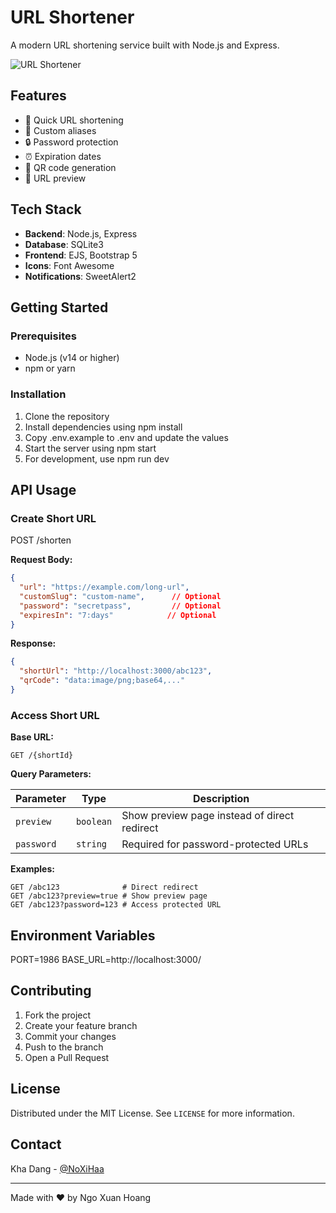 # URL Shortener

A modern URL shortening service built with Node.js and Express.

![URL Shortener](https://i.ibb.co/ZKvJqzL/favicon-2.png)

## Features

- 🔗 Quick URL shortening
- 🎯 Custom aliases
- 🔒 Password protection
- ⏰ Expiration dates
- 📱 QR code generation
- 👀 URL preview

## Tech Stack

- **Backend**: Node.js, Express
- **Database**: SQLite3
- **Frontend**: EJS, Bootstrap 5
- **Icons**: Font Awesome
- **Notifications**: SweetAlert2

## Getting Started

### Prerequisites

- Node.js (v14 or higher)
- npm or yarn

### Installation

1. Clone the repository
2. Install dependencies using npm install
3. Copy .env.example to .env and update the values
4. Start the server using npm start
5. For development, use npm run dev

## API Usage

### Create Short URL

POST /shorten

**Request Body:**
```json
{
  "url": "https://example.com/long-url",
  "customSlug": "custom-name",      // Optional
  "password": "secretpass",         // Optional
  "expiresIn": "7:days"            // Optional
}
```

**Response:**
```json
{
  "shortUrl": "http://localhost:3000/abc123",
  "qrCode": "data:image/png;base64,..."
}
```

### Access Short URL

**Base URL:**
```
GET /{shortId}
```

**Query Parameters:**

| Parameter | Type | Description |
|-----------|------|-------------|
| `preview` | `boolean` | Show preview page instead of direct redirect |
| `password` | `string` | Required for password-protected URLs |

**Examples:**
```
GET /abc123              # Direct redirect
GET /abc123?preview=true # Show preview page
GET /abc123?password=123 # Access protected URL
```

## Environment Variables

PORT=1986
BASE_URL=http://localhost:3000/

## Contributing

1. Fork the project
2. Create your feature branch
3. Commit your changes
4. Push to the branch
5. Open a Pull Request

## License

Distributed under the MIT License. See `LICENSE` for more information.

## Contact

Kha Dang - [@NoXiHaa](https://www.facebook.com/NoXiHaa/)


---
Made with ❤️ by Ngo Xuan Hoang
